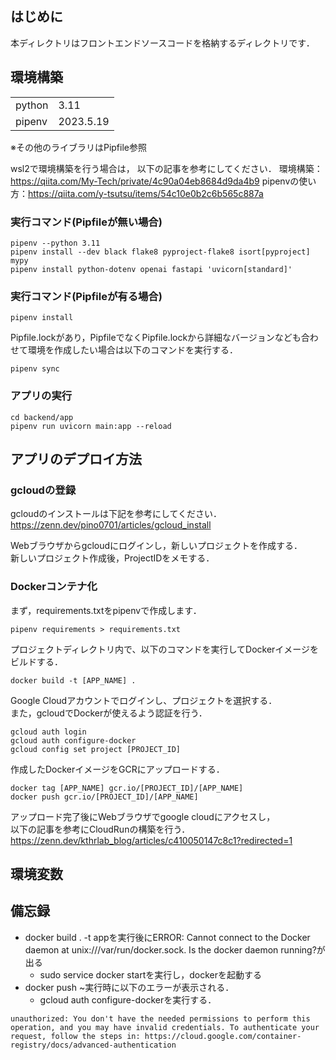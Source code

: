 ## はじめに
本ディレクトリはフロントエンドソースコードを格納するディレクトリです．

## 環境構築
|        |           |
| ------ | --------- |
| python | 3.11      |
| pipenv | 2023.5.19 |

※その他のライブラリはPipfile参照

wsl2で環境構築を行う場合は，
以下の記事を参考にしてください．
環境構築：<https://qiita.com/My-Tech/private/4c90a04eb8684d9da4b9>
pipenvの使い方：<https://qiita.com/y-tsutsu/items/54c10e0b2c6b565c887a>

### 実行コマンド(Pipfileが無い場合)
```
pipenv --python 3.11
pipenv install --dev black flake8 pyproject-flake8 isort[pyproject] mypy
pipenv install python-dotenv openai fastapi 'uvicorn[standard]'
```

### 実行コマンド(Pipfileが有る場合)
```
pipenv install
```

Pipfile.lockがあり，PipfileでなくPipfile.lockから詳細なバージョンなども合わせて環境を作成したい場合は以下のコマンドを実行する．
```
pipenv sync
```

### アプリの実行

```
cd backend/app
pipenv run uvicorn main:app --reload
```

## アプリのデプロイ方法
### gcloudの登録
gcloudのインストールは下記を参考にしてください．\
<https://zenn.dev/pino0701/articles/gcloud_install>

Webブラウザからgcloudにログインし，新しいプロジェクトを作成する．\
新しいプロジェクト作成後，ProjectIDをメモする．

### Dockerコンテナ化
まず，requirements.txtをpipenvで作成します．
```
pipenv requirements > requirements.txt
```
プロジェクトディレクトリ内で、以下のコマンドを実行してDockerイメージをビルドする．
```
docker build -t [APP_NAME] .
```
Google Cloudアカウントでログインし、プロジェクトを選択する．\
また，gcloudでDockerが使えるよう認証を行う．
```
gcloud auth login
gcloud auth configure-docker
gcloud config set project [PROJECT_ID]
```
作成したDockerイメージをGCRにアップロードする．
```
docker tag [APP_NAME] gcr.io/[PROJECT_ID]/[APP_NAME]
docker push gcr.io/[PROJECT_ID]/[APP_NAME]
```
アップロード完了後にWebブラウザでgoogle cloudにアクセスし，\
以下の記事を参考にCloudRunの構築を行う．\
<https://zenn.dev/kthrlab_blog/articles/c410050147c8c1?redirected=1>

## 環境変数

## 備忘録
* docker build . -t appを実行後にERROR: Cannot connect to the Docker daemon at unix:///var/run/docker.sock. Is the docker daemon running?が出る
  * sudo service docker startを実行し，dockerを起動する
* docker push ~実行時に以下のエラーが表示される．
  * gcloud auth configure-dockerを実行する．
```
unauthorized: You don't have the needed permissions to perform this operation, and you may have invalid credentials. To authenticate your request, follow the steps in: https://cloud.google.com/container-registry/docs/advanced-authentication
```
